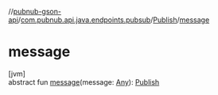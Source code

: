 //[pubnub-gson-api](../../../index.md)/[com.pubnub.api.java.endpoints.pubsub](../index.md)/[Publish](index.md)/[message](message.md)

# message

[jvm]\
abstract fun [message](message.md)(message: [Any](https://kotlinlang.org/api/core/kotlin-stdlib/kotlin/-any/index.html)): [Publish](index.md)
